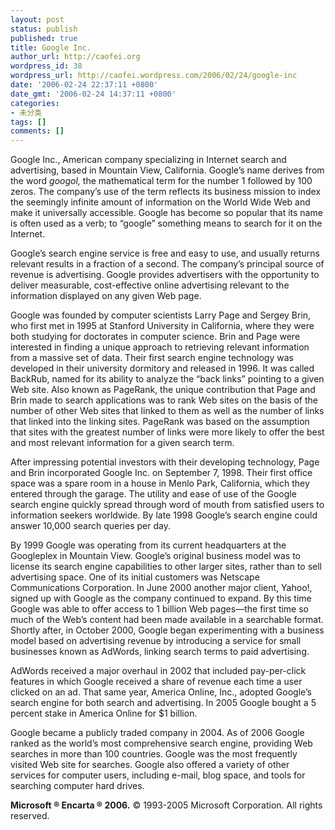 ```yaml
---
layout: post
status: publish
published: true
title: Google Inc.
author_url: http://caofei.org
wordpress_id: 38
wordpress_url: http://caofei.wordpress.com/2006/02/24/google-inc
date: '2006-02-24 22:37:11 +0800'
date_gmt: '2006-02-24 14:37:11 +0800'
categories:
- 未分类
tags: []
comments: []
---
```

<div id="msgcns!66CD003054696B87!640" class="bvMsg">
<div>
<div><span>Google Inc.</span>, American company specializing in Internet search and advertising, based in Mountain View, California. Google’s name derives from the word <i>googol,</i> the mathematical term for the number 1 followed by 100 zeros. The company’s use of the term reflects its business mission to index the seemingly infinite amount of information on the World Wide Web and make it universally accessible. Google has become so popular that its name is often used as a verb; to “google” something means to search for it on the Internet.<span></span></div>
<p>Google’s search engine service is free and easy to use, and usually returns relevant results in a fraction of a second. The company’s principal source of revenue is advertising. Google provides advertisers with the opportunity to deliver measurable, cost-effective online advertising relevant to the information displayed on any given Web page.<span></span></p>
<p>Google was founded by computer scientists Larry Page and Sergey Brin, who first met in 1995 at Stanford University in California, where they were both studying for doctorates in computer science. Brin and Page were interested in finding a unique approach to retrieving relevant information from a massive set of data. Their first search engine technology was developed in their university dormitory and released in 1996. It was called BackRub, named for its ability to analyze the “back links” pointing to a given Web site. Also known as PageRank, the unique contribution that Page and Brin made to search applications was to rank Web sites on the basis of the number of other Web sites that linked to them as well as the number of links that linked into the linking sites. PageRank was based on the assumption that sites with the greatest number of links were more likely to offer the best and most relevant information for a given search term.<span></span></p>
<p>After impressing potential investors with their developing technology, Page and Brin incorporated Google Inc. on September 7, 1998. Their first office space was a spare room in a house in Menlo Park, California, which they entered through the garage. The utility and ease of use of the Google search engine quickly spread through word of mouth from satisfied users to information seekers worldwide. By late 1998 Google’s search engine could answer 10,000 search queries per day.<span></span></p>
<p>By 1999 Google was operating from its current headquarters at the Googleplex in Mountain View. Google’s original business model was to license its search engine capabilities to other larger sites, rather than to sell advertising space. One of its initial customers was Netscape Communications Corporation. In June 2000 another major client, Yahoo!, signed up with Google as the company continued to expand. By this time Google was able to offer access to 1 billion Web pages—the first time so much of the Web’s content had been made available in a searchable format. Shortly after, in October 2000, Google began experimenting with a business model based on advertising revenue by introducing a service for small businesses known as AdWords, linking search terms to paid advertising.<span></span></p>
<p>AdWords received a major overhaul in 2002 that included pay-per-click features in which Google received a share of revenue each time a user clicked on an ad. That same year, America Online, Inc., adopted Google’s search engine for both search and advertising. In 2005 Google bought a 5 percent stake in America Online for $1 billion.<span></span></p>
<p>Google became a publicly traded company in 2004. As of 2006 Google ranked as the world’s most comprehensive search engine, providing Web searches in more than 100 countries. Google was the most frequently visited Web site for searches. Google also offered a variety of other services for computer users, including e-mail, blog space, and tools for searching computer hard drives.<span></span></p>
<div style="clear:both;line-height:15pt;"></div>
<div><b>Microsoft ® Encarta ® 2006.</b> © 1993-2005 Microsoft Corporation. All rights reserved.</div>
</div>
</div>
